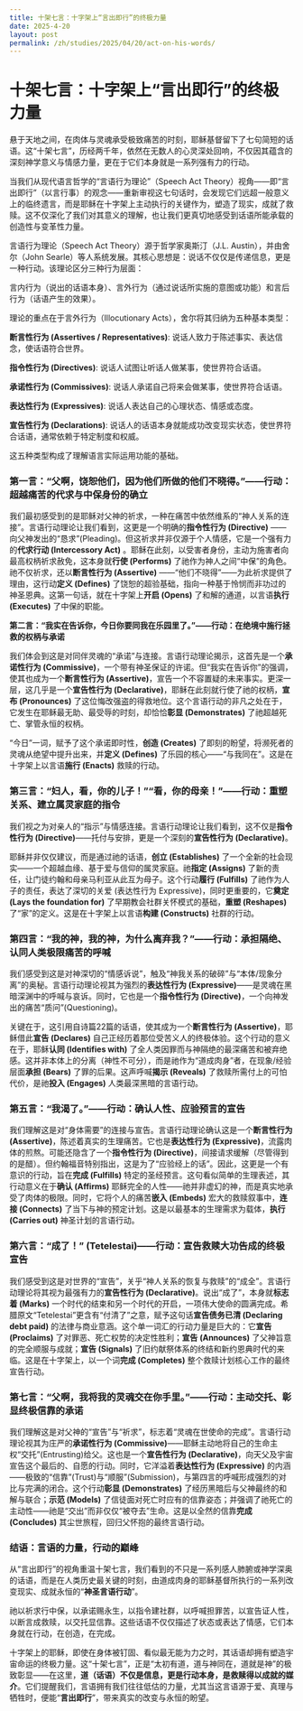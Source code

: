 ```yaml
---
title: 十架七言：十字架上“言出即行”的终极力量
date: 2025-4-20
layout: post
permalink: /zh/studies/2025/04/20/act-on-his-words/
---
```


# **十架七言：十字架上“言出即行”的终极力量**

悬于天地之间，在肉体与灵魂承受极致痛苦的时刻，耶稣基督留下了七句简短的话语。这“十架七言”，历经两千年，依然在无数人的心灵深处回响，不仅因其蕴含的深刻神学意义与情感力量，更在于它们本身就是一系列强有力的行动。

当我们从现代语言哲学的“言语行为理论”（Speech Act Theory）视角——即“言出即行”（以言行事）的观念——重新审视这七句话时，会发现它们远超一般意义上的临终遗言，而是耶稣在十字架上主动执行的关键作为，塑造了现实，成就了救赎。这不仅深化了我们对其意义的理解，也让我们更真切地感受到话语所能承载的创造性与变革性力量。

言语行为理论（Speech Act Theory）源于哲学家奥斯汀（J.L. Austin），并由舍尔（John Searle）等人系统发展。其核心思想是：说话不仅仅是传递信息，更是一种行动。该理论区分三种行为层面：

言内行为（说出的话语本身）、言外行为（通过说话所实施的意图或功能）和言后行为（话语产生的效果）。

理论的重点在于言外行为（Illocutionary Acts），舍尔将其归纳为五种基本类型：

**断言性行为 (Assertives / Representatives)**: 说话人致力于陈述事实、表达信念，使话语符合世界。

**指令性行为 (Directives)**: 说话人试图让听话人做某事，使世界符合话语。

**承诺性行为 (Commissives)**: 说话人承诺自己将来会做某事，使世界符合话语。

**表达性行为 (Expressives)**: 说话人表达自己的心理状态、情感或态度。

**宣告性行为 (Declarations)**: 说话人的话语本身就能成功改变现实状态，使世界符合话语，通常依赖于特定制度和权威。

这五种类型构成了理解语言实际运用功能的基础。

### **第一言：“父啊，饶恕他们，因为他们所做的他们不晓得。”——行动：超越痛苦的代求与中保身份的确立**

我们最初感受到的是耶稣对父神的祈求，一种在痛苦中依然维系的“神人关系的连接”。言语行动理论让我们看到，这更是一个明确的**指令性行为 (Directive)** ——向父神发出的“恳求”(Pleading)。但这祈求并非仅源于个人情感，它是一个强有力的**代求行动 (Intercessory Act)** 。耶稣在此刻，以受害者身份，主动为施害者向最高权柄祈求赦免，这本身就**行使 (Performs)** 了祂作为神人之间“中保”的角色。祂不仅祈求，还以**断言性行为 (Assertive)** ——“他们不晓得”——为此祈求提供了理由，这行动**定义 (Defines)** 了饶恕的超验基础，指向一种基于怜悯而非功过的神圣恩典。这第一句话，就在十字架上**开启 (Opens)** 了和解的通道，以言语**执行 (Executes)** 了中保的职能。

**第二言：“我实在告诉你，今日你要同我在乐园里了。”——行动：在绝境中施行拯救的权柄与承诺**

我们体会到这是对同伴灵魂的“承诺”与连接。言语行动理论揭示，这首先是一个**承诺性行为 (Commissive)**，一个带有神圣保证的许诺。但“我实在告诉你”的强调，使其也成为一个**断言性行为 (Assertive)**，宣告一个不容置疑的未来事实。更深一层，这几乎是一个**宣告性行为 (Declarative)**，耶稣在此刻就行使了祂的权柄，**宣布 (Pronounces)** 了这位悔改强盗的得救地位。这个言语行动的非凡之处在于，它发生在耶稣最无助、最受辱的时刻，却恰恰**彰显 (Demonstrates)** 了祂超越死亡、掌管永恒的权柄。

“今日”一词，赋予了这个承诺即时性，**创造 (Creates)** 了即刻的盼望，将濒死者的灵魂从绝望中提升出来，并**定义 (Defines)** 了乐园的核心——“与我同在”。这是在十字架上以言语**施行 (Enacts)** 救赎的行动。

### **第三言：“妇人，看，你的儿子！”“看，你的母亲！”——行动：重塑关系、建立属灵家庭的指令**

我们视之为对亲人的“指示”与情感连接。言语行动理论让我们看到，这不仅是**指令性行为 (Directive)**——托付与安排，更是一个深刻的**宣告性行为 (Declarative)**。

耶稣并非仅仅建议，而是通过祂的话语，**创立 (Establishes)** 了一个全新的社会现实——一个超越血缘、基于爱与信仰的属灵家庭。祂**指定 (Assigns)** 了新的责任，让门徒约翰和母亲马利亚从此互为母子。这个行动**履行 (Fulfills)** 了祂作为人子的责任，表达了深切的关爱 (表达性行为 Expressive)，同时更重要的，它**奠定 (Lays the foundation for)** 了早期教会社群关怀模式的基础，**重塑 (Reshapes)** 了“家”的定义。这是在十字架上以言语**构建 (Constructs)** 社群的行动。

### **第四言：“我的神，我的神，为什么离弃我？”——行动：承担隔绝、认同人类极限痛苦的呼喊**

我们感受到这是对神深切的“情感诉说”，触及“神我关系的破碎”与“本体/现象分离”的奥秘。言语行动理论视其为强烈的**表达性行为 (Expressive)**——是灵魂在黑暗深渊中的呼喊与哀诉。同时，它也是一个**指令性行为 (Directive)**，一个向神发出的痛苦“质问”(Questioning)。

关键在于，这引用自诗篇22篇的话语，使其成为一个**断言性行为 (Assertive)**，耶稣借此**宣告 (Declares)** 自己正经历着那位受苦义人的终极体验。这个行动的意义在于，耶稣**认同 (Identifies with)** 了全人类因罪而与神隔绝的最深痛苦和被弃绝感。这并非本体上的分离（神性不可分），而是祂作为“道成肉身”者，在现象/经验层面**承担 (Bears)** 了罪的后果。这声呼喊**揭示 (Reveals)** 了救赎所需付上的可怕代价，是祂**投入 (Engages)** 人类最深黑暗的言语行动。

### **第五言：“我渴了。”——行动：确认人性、应验预言的宣告**

我们理解这是对“身体需要”的连接与宣告。言语行动理论确认这是一个**断言性行为 (Assertive)**，陈述着真实的生理痛苦。它也是**表达性行为 (Expressive)**，流露肉体的煎熬。可能还隐含了一个**指令性行为 (Directive)**，间接请求缓解（尽管得到的是醋）。但约翰福音特别指出，这是为了“应验经上的话”。因此，这更是一个有意识的行动，旨在**完成 (Fulfills)** 特定的圣经预言。这句看似简单的生理表述，其行动意义在于**确认 (Affirms)** 耶稣完全的人性——祂并非虚幻的神，而是真实地承受了肉体的极限。同时，它将个人的痛苦**嵌入 (Embeds)** 宏大的救赎叙事中，**连接 (Connects)** 了当下与神的预定计划。这是以最基本的生理需求为载体，**执行 (Carries out)** 神圣计划的言语行动。

### **第六言：“成了！” (Tetelestai)——行动：宣告救赎大功告成的终极宣告**

我们感受到这是对世界的“宣告”，关乎“神人关系的恢复与救赎”的“成全”。言语行动理论将其视为最强有力的**宣告性行为 (Declarative)**。说出“成了”，本身就**标志着 (Marks)** 一个时代的结束和另一个时代的开启，一项伟大使命的圆满完成。希腊原文“Tetelestai”更含有“付清了”之意，赋予这句话**宣告债务已清 (Declaring debt paid)** 的法律与商业意涵。这个单一词汇的行动力量是巨大的：它**宣告 (Proclaims)** 了对罪恶、死亡权势的决定性胜利；**宣告 (Announces)** 了父神旨意的完全顺服与成就；**宣告 (Signals)** 了旧约献祭体系的终结和新约恩典时代的来临。这是在十字架上，以一个词**完成 (Completes)** 整个救赎计划核心工作的最终宣告行动。

### **第七言：“父啊，我将我的灵魂交在你手里。”——行动：主动交托、彰显终极信靠的承诺**

我们理解这是对父神的“宣告”与“祈求”，标志着“灵魂在世使命的完成”。言语行动理论视其为庄严的**承诺性行为 (Commissive)**——耶稣主动地将自己的生命主权“交托”(Entrusting)给父。这也是一个**宣告性行为 (Declarative)**，向天父及宇宙宣告这个最后的、自愿的行动。同时，它洋溢着**表达性行为 (Expressive)** 的内涵——极致的“信靠”(Trust)与“顺服”(Submission)，与第四言的呼喊形成强烈的对比与完满的闭合。这个行动**彰显 (Demonstrates)** 了经历黑暗后与父神最终的和解与联合；**示范 (Models)** 了信徒面对死亡时应有的信靠姿态；并强调了祂死亡的主动性——祂是“交出”而非仅仅“被夺去”生命。这是以全然的信靠**完成 (Concludes)** 其尘世旅程，回归父怀抱的最终言语行动。

### **结语：言语的力量，行动的巅峰**

从“言出即行”的视角重温十架七言，我们看到的不只是一系列感人肺腑或神学深奥的话语，而是在人类历史最关键的时刻，由道成肉身的耶稣基督所执行的一系列改变现实、成就永恒的“**神圣言语行动**”。

祂以祈求行中保，以承诺赐永生，以指令建社群，以呼喊担罪苦，以宣告证人性，以断言成救赎，以交托显信靠。这些话语不仅仅描述了状态或表达了情感，它们本身就在行动，在创造，在完成。

十字架上的耶稣，即使在身体被钉固、看似最无能为力之时，其话语却拥有塑造宇宙命运的终极力量。这“十架七言”，正是“太初有道，道与神同在，道就是神”的极致彰显——在这里，**道（话语）不仅是信息，更是行动本身，是救赎得以成就的媒介**。它们提醒我们，言语拥有我们往往低估的力量，尤其当这言语源于爱、真理与牺牲时，便能“**言出即行**”，带来真实的改变与永恒的盼望。